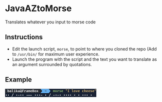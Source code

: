 # JavaAZtoMorse
Translates whatever you input to morse code

## Instructions
- Edit the launch script, `morse`, to point to where you cloned the repo (Add to `/usr/bin/` for maximum user experience.
- Launch the program with the script and the text you want to translate as an argument surrounded by quotations.

## Example
<img src="image.png" width="300" />
